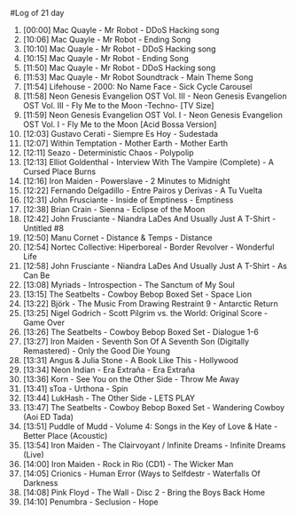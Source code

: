 #Log of 21 day

1. [00:00] Mac Quayle - Mr Robot - DDoS Hacking song
1. [10:06] Mac Quayle - Mr Robot - Ending Song
1. [10:10] Mac Quayle - Mr Robot - DDoS Hacking song
1. [10:15] Mac Quayle - Mr Robot - Ending Song
1. [11:50] Mac Quayle - Mr Robot - DDoS Hacking song
1. [11:53] Mac Quayle - Mr Robot Soundtrack - Main Theme Song
1. [11:54] Lifehouse - 2000: No Name Face - Sick Cycle Carousel
1. [11:58] Neon Genesis Evangelion OST Vol. III - Neon Genesis Evangelion OST Vol. III - Fly Me to the Moon -Techno- [TV Size]
1. [11:59] Neon Genesis Evangelion OST Vol. I - Neon Genesis Evangelion OST Vol. I - Fly Me to the Moon [Acid Bossa Version]
1. [12:03] Gustavo Cerati - Siempre Es Hoy - Sudestada
1. [12:07] Within Temptation - Mother Earth - Mother Earth
1. [12:11] Seazo - Deterministic Chaos - Polypolip
1. [12:13] Elliot Goldenthal - Interview With The Vampire (Complete) - A Cursed Place Burns
1. [12:16] Iron Maiden - Powerslave - 2 Minutes to Midnight
1. [12:22] Fernando Delgadillo - Entre Pairos y Derivas - A Tu Vuelta
1. [12:31] John Frusciante - Inside of Emptiness - Emptiness
1. [12:38] Brian Crain - Sienna - Eclipse of the Moon
1. [12:42] John Frusciante - Niandra LaDes And Usually Just A T-Shirt - Untitled #8
1. [12:50] Manu Cornet - Distance & Temps - Distance
1. [12:54] Nortec Collective: Hiperboreal - Border Revolver - Wonderful Life
1. [12:58] John Frusciante - Niandra LaDes And Usually Just A T-Shirt - As Can Be
1. [13:08] Myriads - Introspection - The Sanctum of My Soul
1. [13:15] The Seatbelts - Cowboy Bebop Boxed Set - Space Lion
1. [13:22] Björk - The Music From Drawing Restraint 9 - Antarctic Return
1. [13:25] Nigel Godrich - Scott Pilgrim vs. the World: Original Score - Game Over
1. [13:26] The Seatbelts - Cowboy Bebop Boxed Set - Dialogue 1-6
1. [13:27] Iron Maiden - Seventh Son Of A Seventh Son (Digitally Remastered) - Only the Good Die Young
1. [13:31] Angus & Julia Stone - A Book Like This - Hollywood
1. [13:34] Neon Indian - Era Extraña - Era Extraña
1. [13:36] Korn - See You on the Other Side - Throw Me Away
1. [13:41] sToa - Urthona - Spin
1. [13:44] LukHash - The Other Side - LETS PLAY
1. [13:47] The Seatbelts - Cowboy Bebop Boxed Set - Wandering Cowboy (Aoi ED Tada)
1. [13:51] Puddle of Mudd - Volume 4: Songs in the Key of Love & Hate - Better Place (Acoustic)
1. [13:54] Iron Maiden - The Clairvoyant / Infinite Dreams - Infinite Dreams (Live)
1. [14:00] Iron Maiden - Rock in Rio (CD1) - The Wicker Man
1. [14:05] Crionics - Human Error (Ways to Selfdestr - Waterfalls Of Darkness
1. [14:08] Pink Floyd - The Wall - Disc 2 - Bring the Boys Back Home
1. [14:10] Penumbra - Seclusion - Hope
